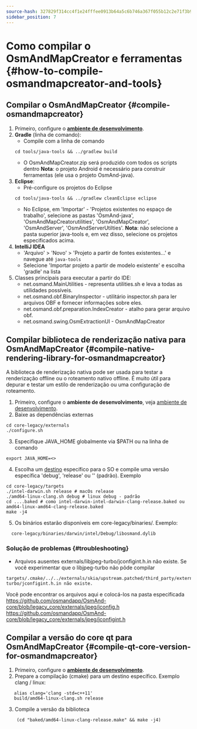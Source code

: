 ```yaml
---
source-hash: 327829f314cc4f1e24fffee0913b64a5c6b746a367f055b12c2e71f3b9beed22
sidebar_position: 7
---
```


# Como compilar o OsmAndMapCreator e ferramentas {#how-to-compile-osmandmapcreator-and-tools}


## Compilar o OsmAndMapCreator {#compile-osmandmapcreator}
1. Primeiro, configure o **[ambiente de desenvolvimento](setup-the-dev-environment.md)**.
2. **Gradle** (linha de comando):
    - Compile com a linha de comando
    ```
    cd tools/java-tools && ../gradlew build
    ```
    - O OsmAndMapCreator.zip será produzido com todos os scripts dentro
    **Nota**: o projeto Android é necessário para construir ferramentas (ele usa o projeto OsmAnd-java).
3. **Eclipse**:
    - Pré-configure os projetos do Eclipse
    ```
    cd tools/java-tools && ../gradlew cleanEclipse eclipse
    ```
    - No Eclipse, em 'Importar' - 'Projetos existentes no espaço de trabalho', selecione as pastas 'OsmAnd-java', 'OsmAndMapCreatorutilities', 'OsmAndMapCreator', 'OsmAndServer', 'OsmAndServerUtilties'.
    **Nota**: não selecione a pasta superior java-tools e, em vez disso, selecione os projetos especificados acima.
4. **IntelliJ IDEA**
    - 'Arquivo' > 'Novo' > 'Projeto a partir de fontes existentes...' e navegue até `java-tools`
    - Selecione 'Importar projeto a partir de modelo existente' e escolha 'gradle' na lista
5. Classes principais para executar a partir do IDE:
   - net.osmand.MainUtilities - representa utilities.sh e leva a todas as utilidades possíveis.
   - net.osmand.obf.BinaryInspector - utilitário inspector.sh para ler arquivos OBF e fornecer informações sobre eles.
   - net.osmand.obf.preparation.IndexCreator - atalho para gerar arquivo obf.
   - net.osmand.swing.OsmExtractionUI - OsmAndMapCreator
   
## Compilar biblioteca de renderização nativa para OsmAndMapCreator {#compile-native-rendering-library-for-osmandmapcreator}
A biblioteca de renderização nativa pode ser usada para testar a renderização offline ou o roteamento nativo offline. É muito útil para depurar e testar um estilo de renderização ou uma configuração de roteamento.

1. Primeiro, configure o **ambiente de desenvolvimento**, veja [ambiente de desenvolvimento](./setup-the-dev-environment).
2. Baixe as dependências externas
 ```
 cd core-legacy/externals
 ./configure.sh
 ```
3. Especifique JAVA_HOME globalmente via $PATH ou na linha de comando
  ```
  export JAVA_HOME=<>
  ```
4. Escolha um [destino](https://github.com/osmandapp/OsmAnd-core/tree/legacy_core/targets) específico para o SO e compile uma versão específica 'debug', 'release' ou '' (padrão). Exemplo
  ```
  cd core-legacy/targets
  ./intel-darwin.sh release # macOs release
  ./amd64-linux-clang.sh debug # linux debug - padrão
  cd ....baked # como intel-darwin-intel-darwin-clang-release.baked ou amd64-linux-amd64-clang-release.baked
  make -j4
  ```
5. Os binários estarão disponíveis em core-legacy/binaries/.
Exemplo:
  ```
    core-legacy/binaries/darwin/intel/Debug/libosmand.dylib
  ```

### Solução de problemas {#troubleshooting}
- Arquivos ausentes externals/libjpeg-turbo/jconfigint.h.in não existe.
Se você experimentar que o libjpeg-turbo não pôde compilar
```
targets/.cmake/../../externals/skia/upstream.patched/third_party/externals/libjpeg-turbo/jconfigint.h.in não existe.
```
Você pode encontrar os arquivos aqui e colocá-los na pasta especificada
https://github.com/osmandapp/OsmAnd-core/blob/legacy_core/externals/jpeg/jconfig.h
https://github.com/osmandapp/OsmAnd-core/blob/legacy_core/externals/jpeg/jconfigint.h

## Compilar a versão do core qt para OsmAndMapCreator {#compile-qt-core-version-for-osmandmapcreator}
1. Primeiro, configure o **[ambiente de desenvolvimento](setup-the-dev-environment.md)**.
2. Prepare a compilação (cmake) para um destino específico. Exemplo clang / linux:
```
   alias clang='clang -std=c++11'
   build/amd64-linux-clang.sh release
```
3. Compile a versão da biblioteca
```
    (cd "baked/amd64-linux-clang-release.make" && make -j4)
```